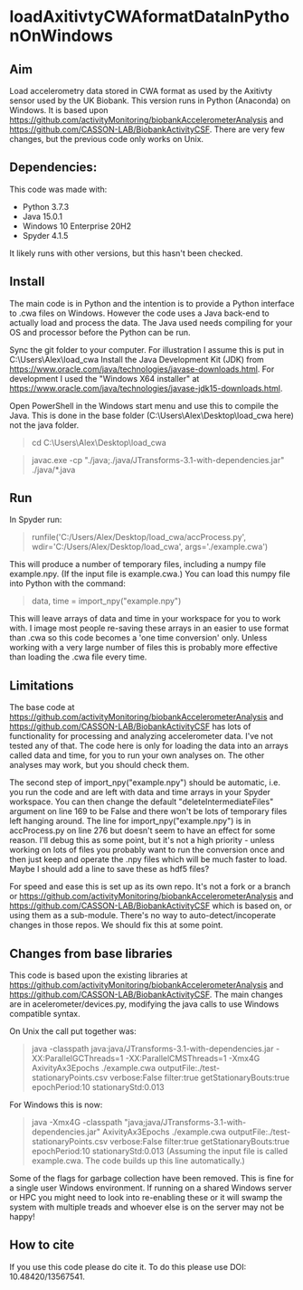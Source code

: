 # loadAxitivtyCWAformatDataInPythonOnWindows

## Aim
Load accelerometry data stored in CWA format as used by the Axitivty sensor used by the UK Biobank. This version runs in Python (Anaconda) on Windows. It is based upon https://github.com/activityMonitoring/biobankAccelerometerAnalysis and 
https://github.com/CASSON-LAB/BiobankActivityCSF. There are very few changes, but the previous code only works on Unix.

## Dependencies:
This code was made with:
- Python 3.7.3
- Java 15.0.1
- Windows 10 Enterprise 20H2
- Spyder 4.1.5

It likely runs with other versions, but this hasn't been checked. 

## Install
The main code is in Python and the intention is to provide a Python interface to .cwa files on Windows. However the code uses a Java back-end to actually load and process the data. The Java used needs compiling for your OS and processor before the Python can be run. 

Sync the git folder to your computer. For illustration I assume this is put in C:\Users\Alex\load_cwa
Install the Java Development Kit (JDK) from https://www.oracle.com/java/technologies/javase-downloads.html. For development I used the "Windows X64 installer" at https://www.oracle.com/java/technologies/javase-jdk15-downloads.html.

Open PowerShell in the Windows start menu and use this to compile the Java. This is done in the base folder (C:\Users\Alex\Desktop\load_cwa here) not the java folder.
  > cd C:\Users\Alex\Desktop\load_cwa
  
  > javac.exe -cp "./java;./java/JTransforms-3.1-with-dependencies.jar" ./java/*.java

## Run
In Spyder run:
  > runfile('C:/Users/Alex/Desktop/load_cwa/accProcess.py', wdir='C:/Users/Alex/Desktop/load_cwa', args='./example.cwa') 

This will produce a number of temporary files, including a numpy file example.npy. (If the input file is example.cwa.) You can load this numpy file into Python with the command:
  > data, time = import_npy("example.npy")

This will leave arrays of data and time in your workspace for you to work with. I image most people re-saving these arrays in an easier to use format than .cwa so this code becomes a 'one time conversion' only. Unless working with a very large number of files this is probably more effective than loading the .cwa file every time. 

## Limitations
The base code at https://github.com/activityMonitoring/biobankAccelerometerAnalysis and 
https://github.com/CASSON-LAB/BiobankActivityCSF has lots of functionality for processing and analyzing accelerometer data. I've not tested any of that. The code here is only for loading the data into an arrays called data and time, for you to run your own analyses on. The other analyses may work, but you should check them. 

The second step of import_npy("example.npy") should be automatic, i.e. you run the code and are left with data and time arrays in your Spyder workspace. You can then change the default "deleteIntermediateFiles" argument on line 169 to be False and there won't be lots of temporary files left hanging around. The line for import_npy("example.npy") is in accProcess.py on line 276 but doesn't seem to have an effect for some reason. I'll debug this as some point, but it's not a high priority - unless working on lots of files you probably want to run the conversion once and then just keep and operate the .npy files which will be much faster to load. Maybe I should add a line to save these as hdf5 files? 

For speed and ease this is set up as its own repo. It's not a fork or a branch or https://github.com/activityMonitoring/biobankAccelerometerAnalysis and 
https://github.com/CASSON-LAB/BiobankActivityCSF which is based on, or using them as a sub-module. There's no way to auto-detect/incoperate changes in those repos. We should fix this at some point. 
  
## Changes from base libraries
This code is based upon the existing libraries at https://github.com/activityMonitoring/biobankAccelerometerAnalysis and 
https://github.com/CASSON-LAB/BiobankActivityCSF. The main changes are in acelerometer/devices.py, modifying the java calls to use Windows compatible syntax. 

On Unix the call put together was:
  > java -classpath java:java/JTransforms-3.1-with-dependencies.jar -XX:ParallelGCThreads=1 -XX:ParallelCMSThreads=1 -Xmx4G AxivityAx3Epochs ./example.cwa outputFile:./test-stationaryPoints.csv verbose:False filter:true getStationaryBouts:true epochPeriod:10 stationaryStd:0.013

For Windows this is now: 
  > java -Xmx4G -classpath "java;java/JTransforms-3.1-with-dependencies.jar" AxivityAx3Epochs ./example.cwa outputFile:./test-stationaryPoints.csv verbose:False filter:true getStationaryBouts:true epochPeriod:10 stationaryStd:0.013
(Assuming the input file is called example.cwa. The code builds up this line automatically.)

Some of the flags for garbage collection have been removed. This is fine for a single user Windows environment. If running on a shared Windows server or HPC you might need to look into re-enabling these or it will swamp the system with multiple treads and whoever else is on the server may not be happy!

## How to cite
If you use this code please do cite it. To do this please use DOI: 10.48420/13567541.
